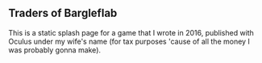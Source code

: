 ## Traders of Bargleflab

This is a static splash page for a game that I wrote in 2016, published with Oculus under my wife's name (for tax purposes 'cause of all the money I was probably gonna make).
